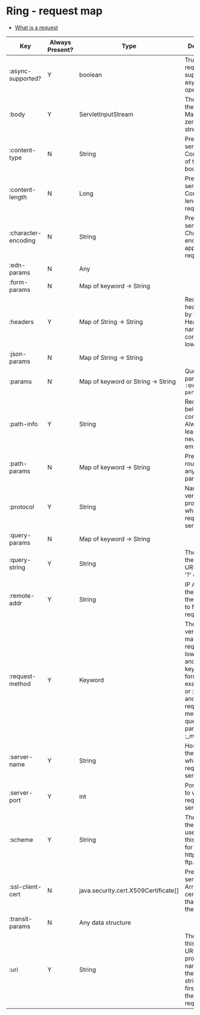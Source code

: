 # Ring - request map

* [What is a request](/project-url-shortner/whats-in-a-request.html)

| Key                 | Always Present? | Type                                 | Description                                                                                                                                                               |
|---------------------|-----------------|--------------------------------------|---------------------------------------------------------------------------------------------------------------------------------------------------------------------------|
| :async-supported?   | Y               | boolean                              | True if this request supports asynchronous operation                                                                                                                      |
| :body               | Y               | ServletInputStream                   | The body of the request. May be a zero-length stream.                                                                                                                     |
| :content-type       | N               | String                               | Present if sent by client. Content type of the request body.                                                                                                              |
| :content-length     | N               | Long                                 | Present if sent by client. Content length of the request body.                                                                                                            |
| :character-encoding | N               | String                               | Present if sent by client. Character encoding applicable to request body.                                                                                                 |
| :edn-params         | N               | Any                                  |                                                                                                                                                                           |
| :form-params        | N               | Map of keyword -> String             |                                                                                                                                                                           |
| :headers            | Y               | Map of String -> String              | Request headers sent by the client. Header names are all converted to lower case.                                                                                         |
| :json-params        | N               | Map of String -> String              |                                                                                                                                                                           |
| :params             | N               | Map of keyword or String -> String   | Query params. See `:query-params`.                                                                                                                                        |
| :path-info          | Y               | String                               | Request path, below the context path. Always at least "/", never an empty string.                                                                                         |
| :path-params        | N               | Map of keyword -> String             | Present if the router found any path parameters.                                                                                                                          |
| :protocol           | Y               | String                               | Name and version of the protocol with which the request was sent                                                                                                          |
| :query-params       | N               | Map of keyword -> String             |                                                                                                                                                                           |
| :query-string       | Y               | String                               | The part of the request's URL after the '?' character.                                                                                                                    |
| :remote-addr        | Y               | String                               | IP Address of the client (or the last proxy to forward the request)                                                                                                       |
| :request-method     | Y               | Keyword                              | The HTTP verb used to make this request, lowercased and in keyword form. For example, :get or :post. `:put` and `:delete` request methods via a query parameter :_method. |
| :server-name        | Y               | String                               | Host name of the server to which the request was sent                                                                                                                     |
| :server-port        | Y               | int                                  | Port number to which the request was sent                                                                                                                                 |
| :scheme             | Y               | String                               | The name of the scheme used to make this request, for example, http, https, or ftp.                                                                                       |
| :ssl-client-cert    | N               | java.security.cert.X509Certificate[] | Present if sent by client. Array of certificates that identify the client.                                                                                                |
| :transit-params     | N               | Any data structure                   |                                                                                                                                                                           |
| :uri                | Y               | String                               | The part of this request's URL from the protocol name up to the query string in the first line of the HTTP request                                                        |

